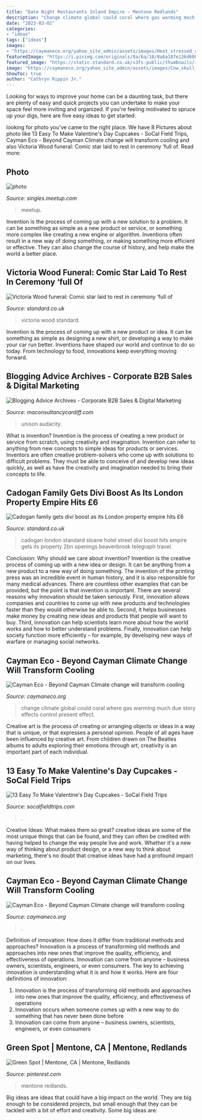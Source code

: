 ```yaml
---
title: "Date Night Restaurants Inland Empire ~ Mentone Redlands"
description: "Change climate global could coral where gas warming much due story effects control present effect"
date: "2023-03-02"
categories:
- "ideas"
tags: ["ideas"]
images:
- "https://caymaneco.org/yahoo_site_admin/assets/images/Heat_stressed_corals_UPI_Photo_by_D_Bhattacharya.6111419_std.jpg"
featuredImage: "https://i.pinimg.com/originals/8a/6a/18/8a6a187e136d608f1734c896a1514494.jpg"
featured_image: "https://static.standard.co.uk/s3fs-public/thumbnails/image/2016/05/05/08/victoriawood0505a.jpg"
image: "https://caymaneco.org/yahoo_site_admin/assets/images/Cow_skull_-_Martin_Bernetti_Agence_France-Presse_—_Getty_Images_New_York_Times.12781440_std.jpg"
ShowToc: true
author: "Cathryn Rippin Jr."
---
```



Looking for ways to improve your home can be a daunting task, but there are plenty of easy and quick projects you can undertake to make your space feel more inviting and organized. If you're feeling motivated to spruce up your digs, here are five easy ideas to get started: 

	

		
looking for photo you've came to the right place. We have 8 Pictures about photo like 13 Easy To Make Valentine&#039;s Day Cupcakes - SoCal Field Trips, Cayman Eco - Beyond Cayman Climate change will transform cooling and also Victoria Wood funeral: Comic star laid to rest in ceremony ‘full of. Read more:
		
    
## Photo

<img loading=lazy src="http://photos3.meetupstatic.com/photos/event/3/e/3/2/global_330015922.jpeg" onerror="this.onerror=null;this.src='https://tse3.mm.bing.net/th?id=OIP.HpmomSU0dAdDJBvViyOPxQAAAA&amp;pid=15.1';" alt="photo">

_Source: singles.meetup.com_

>meetup. 

	

Invention is the process of coming up with a new solution to a problem. It can be something as simple as a new product or service, or something more complex like creating a new engine or algorithm. Inventions often result in a new way of doing something, or making something more efficient or effective. They can also change the course of history, and help make the world a better place.

    
## Victoria Wood Funeral: Comic Star Laid To Rest In Ceremony ‘full Of

<img loading=lazy src="https://static.standard.co.uk/s3fs-public/thumbnails/image/2016/05/05/08/victoriawood0505a.jpg" onerror="this.onerror=null;this.src='https://tse4.mm.bing.net/th?id=OIP.fQQ8haq1UE1ePtHVx9NoMgHaE8&amp;pid=15.1';" alt="Victoria Wood funeral: Comic star laid to rest in ceremony ‘full of">

_Source: standard.co.uk_

>victoria wood standard. 

	

Invention is the process of coming up with a new product or idea. It can be something as simple as designing a new shirt, or developing a way to make your car run better. Inventions have shaped our world and continue to do so today. From technology to food, innovations keep everything moving forward.

    
## Blogging Advice Archives - Corporate B2B Sales &amp; Digital Marketing

<img loading=lazy src="https://i2.wp.com/maconsultancycardiff.com/wp-content/uploads/2019/04/blogging-tips-via-our-sales-marketing-tips-of-the-day-feature-on-our-youtube-channel.jpg?resize=500%2C380&amp;ssl=1" onerror="this.onerror=null;this.src='https://tse4.mm.bing.net/th?id=OIP.Ht2l7Ugb41a81mxRw1Tu8QHaFo&amp;pid=15.1';" alt="Blogging Advice Archives - Corporate B2B Sales &amp; Digital Marketing">

_Source: maconsultancycardiff.com_

>unison audacity. 

	

What is invention?
Invention is the process of creating a new product or service from scratch, using creativity and imagination. Invention can refer to anything from new concepts to simple ideas for products or services. Inventors are often creative problem-solvers who come up with solutions to difficult problems. They must be able to conceive of and develop new ideas quickly, as well as have the creativity and imagination needed to bring their concepts to life.

    
## Cadogan Family Gets Divi Boost As Its London Property Empire Hits £6

<img loading=lazy src="https://static.standard.co.uk/s3fs-public/thumbnails/image/2018/05/24/10/cadogan.jpg" onerror="this.onerror=null;this.src='https://tse3.mm.bing.net/th?id=OIP.iwszxaBEJXnn-dm3NBeirQHaE8&amp;pid=15.1';" alt="Cadogan family gets divi boost as its London property empire hits £6">

_Source: standard.co.uk_

>cadogan london standard sloane hotel street divi boost hits empire gets its property 2bn openings beaverbrook telegraph travel. 

	

Conclusion: Why should we care about invention?
Invention is the creative process of coming up with a new idea or design. It can be anything from a new product to a new way of doing something. The invention of the printing press was an incredible event in human history, and it is also responsible for many medical advances. There are countless other examples that can be provided, but the point is that invention is important.
There are several reasons why innovation should be taken seriously. First, innovation allows companies and countries to come up with new products and technologies faster than they would otherwise be able to. Second, it helps businesses make money by creating new ideas and products that people will want to buy. Third, innovation can help scientists learn more about how the world works and how to better understand problems. Finally, innovation can help society function more efficiently – for example, by developing new ways of warfare or managing social networks.

    
## Cayman Eco - Beyond Cayman Climate Change Will Transform Cooling

<img loading=lazy src="https://caymaneco.org/yahoo_site_admin/assets/images/Heat_stressed_corals_UPI_Photo_by_D_Bhattacharya.6111419_std.jpg" onerror="this.onerror=null;this.src='https://tse1.mm.bing.net/th?id=OIP.BtIsZvTUepZkTNy3tLuujwHaE7&amp;pid=15.1';" alt="Cayman Eco - Beyond Cayman Climate change will transform cooling">

_Source: caymaneco.org_

>change climate global could coral where gas warming much due story effects control present effect. 

	

Creative art is the process of creating or arranging objects or ideas in a way that is unique, or that expresses a personal opinion. People of all ages have been influenced by creative art. From children drawn on The Beatles albums to adults exploring their emotions through art, creativity is an important part of each individual.

    
## 13 Easy To Make Valentine&#039;s Day Cupcakes - SoCal Field Trips

<img loading=lazy src="https://socalfieldtrips.com/wp-content/uploads/2018/01/13-Easy-To-Bake-Valentine’s-Day-Cupcakes.jpg" onerror="this.onerror=null;this.src='https://tse1.mm.bing.net/th?id=OIP.0uwnf6IbKEfuC04aC8Si0AHaLO&amp;pid=15.1';" alt="13 Easy To Make Valentine&#039;s Day Cupcakes - SoCal Field Trips">

_Source: socalfieldtrips.com_

>. 

	

Creative Ideas: What makes them so great?
creative ideas are some of the most unique things that can be found, and they can often be credited with having helped to change the way people live and work. Whether it's a new way of thinking about product design, or a new way to think about marketing, there's no doubt that creative ideas have had a profound impact on our lives.

    
## Cayman Eco - Beyond Cayman Climate Change Will Transform Cooling

<img loading=lazy src="https://caymaneco.org/yahoo_site_admin/assets/images/Cow_skull_-_Martin_Bernetti_Agence_France-Presse_—_Getty_Images_New_York_Times.12781440_std.jpg" onerror="this.onerror=null;this.src='https://tse4.mm.bing.net/th?id=OIP.oJqdMka7qsD0vOalcbxPDgHaE0&amp;pid=15.1';" alt="Cayman Eco - Beyond Cayman Climate change will transform cooling">

_Source: caymaneco.org_

>. 

	

Definition of innovation: How does it differ from traditional methods and approaches?
Innovation is a process of transforming old methods and approaches into new ones that improve the quality, efficiency, and effectiveness of operations. Innovation can come from anyone – business owners, scientists, engineers, or even consumers. The key to achieving innovation is understanding what it is and how it works. Here are four definitions of innovation: 
1. Innovation is the process of transforming old methods and approaches into new ones that improve the quality, efficiency, and effectiveness of operations 
2. Innovation occurs when someone comes up with a new way to do something that has never been done before 
3. Innovation can come from anyone – business owners, scientists, engineers, or even consumers 

    
## Green Spot | Mentone, CA | Mentone, Redlands

<img loading=lazy src="https://i.pinimg.com/originals/8a/6a/18/8a6a187e136d608f1734c896a1514494.jpg" onerror="this.onerror=null;this.src='https://tse3.mm.bing.net/th?id=OIP.TBXSHgu0zXq-oC_wr289SwHaE8&amp;pid=15.1';" alt="Green Spot | Mentone, CA | Mentone, Redlands">

_Source: pinterest.com_

>mentone redlands. 

	

Big ideas are ideas that could have a big impact on the world. They are big enough to be considered projects, but small enough that they can be tackled with a bit of effort and creativity. Some big ideas are: 

